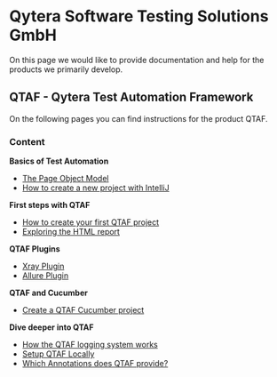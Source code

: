 # Qytera Software Testing Solutions GmbH
On this page we would like to provide documentation and help for the products we primarily develop.

## QTAF - Qytera Test Automation Framework
On the following pages you can find instructions for the product QTAF.

### Content

**Basics of Test Automation**
- <a href="/articles/Page_Object_Model.html">The Page Object Model</a>
- <a href="/articles/setup/IntelliJ_Project_Setup.html">How to create a new project with IntelliJ</a>


**First steps with QTAF**
- <a href="/articles/New_QTAF_Project.html">How to create your first QTAF project</a>
- <a href="/articles/HTML_Report_Plugin.html">Exploring the HTML report</a>

**QTAF Plugins**
- <a href="/articles/XRAY_Plugin.html">Xray Plugin</a>
- <a href="/articles/Allure_Plugin.html">Allure Plugin</a>

**QTAF and Cucumber**
- <a href="/articles/New_Cucumber_Project">Create a QTAF Cucumber project</a>

**Dive deeper into QTAF**
- <a href="/articles/testing/Overview_Logging.html">How the QTAF logging system works</a>
- <a href="/articles/Setup_QTAF_Locally.html">Setup QTAF Locally</a>
- <a href="/articles/testing/Overview_Annotations.html">Which Annotations does QTAF provide?</a>
